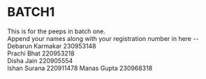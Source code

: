 # BATCH1
This is for the peeps in batch one.  
Append your names along with your registration number in here --    
Debarun Karmakar 230953148    
Prachi Bhat 220953218  
Disha Jain 220905554
<br>Ishan Surana 220911478
Manas Gupta 230968318

